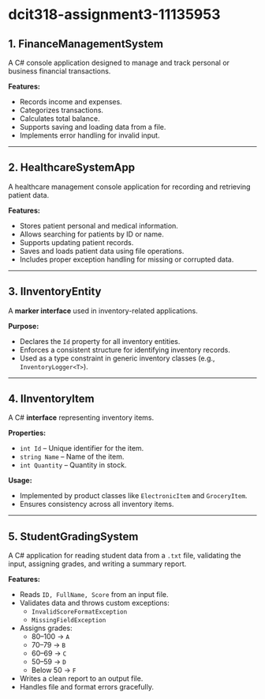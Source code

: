 # dcit318-assignment3-11135953
## 1. FinanceManagementSystem
A C# console application designed to manage and track personal or business financial transactions.

**Features:**
- Records income and expenses.
- Categorizes transactions.
- Calculates total balance.
- Supports saving and loading data from a file.
- Implements error handling for invalid input.

---

## 2. HealthcareSystemApp
A healthcare management console application for recording and retrieving patient data.

**Features:**
- Stores patient personal and medical information.
- Allows searching for patients by ID or name.
- Supports updating patient records.
- Saves and loads patient data using file operations.
- Includes proper exception handling for missing or corrupted data.

---

## 3. IInventoryEntity
A **marker interface** used in inventory-related applications.

**Purpose:**
- Declares the `Id` property for all inventory entities.
- Enforces a consistent structure for identifying inventory records.
- Used as a type constraint in generic inventory classes (e.g., `InventoryLogger<T>`).

---

## 4. IInventoryItem
A C# **interface** representing inventory items.

**Properties:**
- `int Id` – Unique identifier for the item.
- `string Name` – Name of the item.
- `int Quantity` – Quantity in stock.

**Usage:**
- Implemented by product classes like `ElectronicItem` and `GroceryItem`.
- Ensures consistency across all inventory items.

---

## 5. StudentGradingSystem
A C# application for reading student data from a `.txt` file, validating the input, assigning grades, and writing a summary report.

**Features:**
- Reads `ID, FullName, Score` from an input file.
- Validates data and throws custom exceptions:
  - `InvalidScoreFormatException`
  - `MissingFieldException`
- Assigns grades:
  - 80–100 → `A`
  - 70–79 → `B`
  - 60–69 → `C`
  - 50–59 → `D`
  - Below 50 → `F`
- Writes a clean report to an output file.
- Handles file and format errors gracefully.
